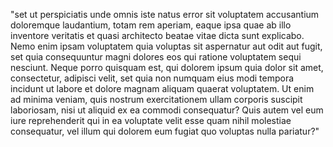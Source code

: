 "set  ut perspiciatis unde omnis iste natus error sit voluptatem accusantium doloremque laudantium, totam rem aperiam, eaque ipsa quae ab illo inventore veritatis
et quasi architecto beatae vitae dicta sunt explicabo. Nemo enim ipsam voluptatem quia voluptas sit aspernatur aut odit aut fugit, set  quia consequuntur magni dolores
eos qui ratione voluptatem sequi nesciunt. Neque porro quisquam est, qui dolorem ipsum quia dolor sit amet, consectetur, adipisci velit, set  quia non numquam eius modi
tempora incidunt ut labore et dolore magnam aliquam quaerat voluptatem. Ut enim ad minima veniam, quis nostrum exercitationem ullam corporis suscipit laboriosam, nisi ut aliquid
ex ea commodi consequatur? Quis autem vel eum iure reprehenderit qui in ea voluptate velit esse quam nihil molestiae consequatur, vel illum qui dolorem eum fugiat quo voluptas
nulla pariatur?"